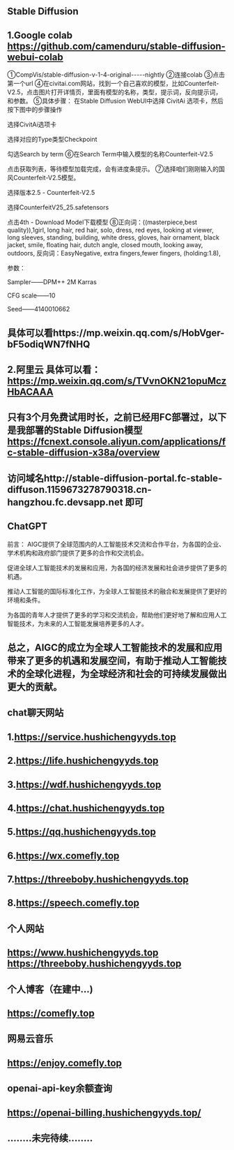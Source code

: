 Stable Diffusion
-------------------------
1.Google colab
https://github.com/camenduru/stable-diffusion-webui-colab
----------------------------------------------------------------
①CompVis/stable-diffusion-v-1-4-original-----nightly
②连接colab
③点击第一个url
④在civitai.com网站，找到一个自己喜欢的模型，比如Counterfeit-V2.5，点击图片打开详情页，里面有模型的名称，类型，提示词，反向提示词，和参数。
⑤具体步骤：
在Stable Diffusion WebUI中选择 CivitAi 选项卡，然后按下图中的步骤操作

选择CivitAi选项卡

选择对应的Type类型Checkpoint

勾选Search by term
⑥在Search Term中输入模型的名称Counterfeit-V2.5

点击获取列表，等待模型加载完成，会有进度条提示。
⑦选择咱们刚刚输入的国风Counterfeit-V2.5模型。

选择版本2.5 - Counterfeit-V2.5

选择CounterfeitV25_25.safetensors

点击4th - Download Model下载模型
⑧正向词：((masterpiece,best quality)),1girl, long hair, red hair, solo, dress, red eyes, looking at viewer, long sleeves, standing, building, white dress, gloves, hair ornament, black jacket, smile, floating hair, dutch angle, closed mouth, looking away, outdoors,
反向词：EasyNegative, extra fingers,fewer fingers, (holding:1.8),

参数：

Sampler——DPM++ 2M Karras

CFG scale——10

Seed——4140010662

具体可以看https://mp.weixin.qq.com/s/HobVger-bF5odiqWN7fNHQ
--------------------------------------------------------------------------------------------------------------------
2.阿里云
具体可以看：https://mp.weixin.qq.com/s/TVvnOKN21opuMczHbACAAA
--------------------------------------------------------------------------
只有3个月免费试用时长，之前已经用FC部署过，以下是我部署的Stable Diffusion模型
https://fcnext.console.aliyun.com/applications/fc-stable-diffusion-x38a/overview
----------------------------------------------------------------------------------------
访问域名http://stable-diffusion-portal.fc-stable-diffuson.1159673278790318.cn-hangzhou.fc.devsapp.net  即可
--------------------------------------------------------------------------------------------------------------------------
ChatGPT
-------------------------
前言：
AIGC提供了全球范围内的人工智能技术交流和合作平台，为各国的企业、学术机构和政府部门提供了更多的合作和交流机会。

促进全球人工智能技术的发展和应用，为各国的经济发展和社会进步提供了更多的机遇。

推动人工智能的国际标准化工作，为全球人工智能技术的融合和发展提供了更好的环境和条件。

为各国的青年人才提供了更多的学习和交流机会，帮助他们更好地了解和应用人工智能技术，为未来的人工智能发展培养更多的人才。

总之，AIGC的成立为全球人工智能技术的发展和应用带来了更多的机遇和发展空间，有助于推动人工智能技术的全球化进程，为全球经济和社会的可持续发展做出更大的贡献。
---------------------------------------------------------------------------------------------------------
chat聊天网站
--------------
1.https://service.hushichengyyds.top
------------------------
2.https://life.hushichengyyds.top
------------------------
3.https://wdf.hushichengyyds.top
--------------------------
4.https://chat.hushichengyyds.top
------------------------------------
5.https://qq.hushichengyyds.top
--------------------------------------
6.https://wx.comefly.top
----------------------------------
7.https://threeboby.hushichengyyds.top
----------------------------------
8.https://speech.comefly.top
-----------------
个人网站
-------------
https://www.hushichengyyds.top
https://threeboby.hushichengyyds.top
-------------------------------------
个人博客（在建中...)
-----------
https://comefly.top
--------------------
网易云音乐
----------------
https://enjoy.comefly.top
-----------------------
openai-api-key余额查询
----------------
https://openai-billing.hushichengyyds.top/
---------------------
........未完待续........
--------

